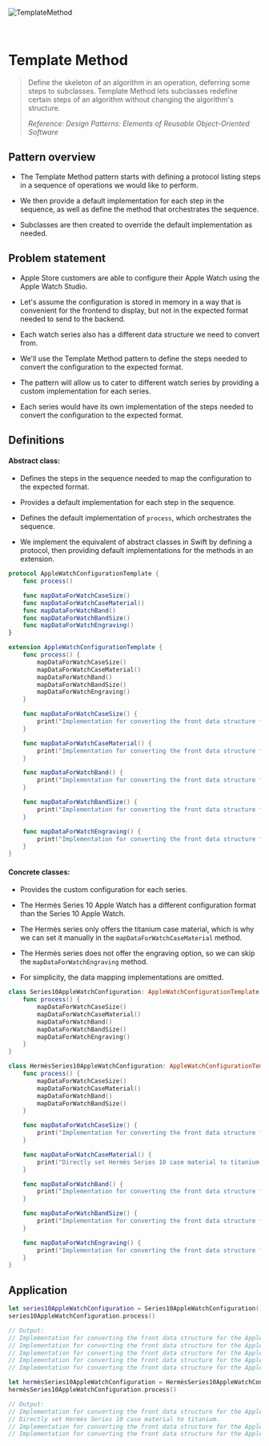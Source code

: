 ![TemplateMethod](https://github.com/user-attachments/assets/54b05943-1687-4761-8f07-5f51f6206aae)

<br />

# Template Method

> Define the skeleton of an algorithm in an operation, deferring some steps to subclasses. Template Method lets subclasses redefine certain steps of an algorithm without changing the algorithm's structure.
>
> _Reference: Design Patterns: Elements of Reusable Object-Oriented Software_

## Pattern overview

- The Template Method pattern starts with defining a protocol listing steps in a sequence of operations we would like to perform.

- We then provide a default implementation for each step in the sequence, as well as define the method that orchestrates the sequence.

- Subclasses are then created to override the default implementation as needed.

## Problem statement

- Apple Store customers are able to configure their Apple Watch using the Apple Watch Studio.

- Let's assume the configuration is stored in memory in a way that is convenient for the frontend to display, but not in the expected format needed to send to the backend.

- Each watch series also has a different data structure we need to convert from.

- We'll use the Template Method pattern to define the steps needed to convert the configuration to the expected format.

- The pattern will allow us to cater to different watch series by providing a custom implementation for each series.

- Each series would have its own implementation of the steps needed to convert the configuration to the expected format.

## Definitions

#### Abstract class:

- Defines the steps in the sequence needed to map the configuration to the expected format.

- Provides a default implementation for each step in the sequence.

- Defines the default implementation of `process`, which orchestrates the sequence.

- We implement the equivalent of abstract classes in Swift by defining a protocol, then providing default implementations for the methods in an extension.

```swift
protocol AppleWatchConfigurationTemplate {
    func process()

    func mapDataForWatchCaseSize()
    func mapDataForWatchCaseMaterial()
    func mapDataForWatchBand()
    func mapDataForWatchBandSize()
    func mapDataForWatchEngraving()
}

extension AppleWatchConfigurationTemplate {
    func process() {
        mapDataForWatchCaseSize()
        mapDataForWatchCaseMaterial()
        mapDataForWatchBand()
        mapDataForWatchBandSize()
        mapDataForWatchEngraving()
    }

    func mapDataForWatchCaseSize() {
        print("Implementation for converting the front data structure for the Apple Watch Series 10 case size.")
    }

    func mapDataForWatchCaseMaterial() {
        print("Implementation for converting the front data structure for the Apple Watch Series 10 case material.")
    }

    func mapDataForWatchBand() {
        print("Implementation for converting the front data structure for the Apple Watch Series 10 band.")
    }

    func mapDataForWatchBandSize() {
        print("Implementation for converting the front data structure for the Apple Watch Series 10 band size.")
    }

    func mapDataForWatchEngraving() {
        print("Implementation for converting the front data structure for the Apple Watch Series 10 engraving.")
    }
}
```

#### Concrete classes:

- Provides the custom configuration for each series.

- The Hermès Series 10 Apple Watch has a different configuration format than the Series 10 Apple Watch.

- The Hermès series only offers the titanium case material, which is why we can set it manually in the `mapDataForWatchCaseMaterial` method.

- The Hermès series does not offer the engraving option, so we can skip the `mapDataForWatchEngraving` method.

- For simplicity, the data mapping implementations are omitted.

```swift
class Series10AppleWatchConfiguration: AppleWatchConfigurationTemplate {
    func process() {
        mapDataForWatchCaseSize()
        mapDataForWatchCaseMaterial()
        mapDataForWatchBand()
        mapDataForWatchBandSize()
        mapDataForWatchEngraving()
    }
}

class HermèsSeries10AppleWatchConfiguration: AppleWatchConfigurationTemplate {
    func process() {
        mapDataForWatchCaseSize()
        mapDataForWatchCaseMaterial()
        mapDataForWatchBand()
        mapDataForWatchBandSize()
    }

    func mapDataForWatchCaseSize() {
        print("Implementation for converting the front data structure for the Apple Watch Hermès Series case size.")
    }

    func mapDataForWatchCaseMaterial() {
        print("Directly set Hermès Series 10 case material to titanium.")
    }

    func mapDataForWatchBand() {
        print("Implementation for converting the front data structure for the Apple Watch Hermès Series band.")
    }

    func mapDataForWatchBandSize() {
        print("Implementation for converting the front data structure for the Apple Watch Hermès Series band size.")
    }

    func mapDataForWatchEngraving() {
        print("Implementation for converting the front data structure for the Apple Watch Hermès Series 10 engraving.")
    }
}
```

## Application

```swift
let series10AppleWatchConfiguration = Series10AppleWatchConfiguration()
series10AppleWatchConfiguration.process()

// Output:
// Implementation for converting the front data structure for the Apple Watch Series 10 case size.
// Implementation for converting the front data structure for the Apple Watch Series 10 case material.
// Implementation for converting the front data structure for the Apple Watch Series 10 band.
// Implementation for converting the front data structure for the Apple Watch Series 10 band size.
// Implementation for converting the front data structure for the Apple Watch Series 10 engraving.

let hermèsSeries10AppleWatchConfiguration = HermèsSeries10AppleWatchConfiguration()
hermèsSeries10AppleWatchConfiguration.process()

// Output:
// Implementation for converting the front data structure for the Apple Watch Hermès Series case size.
// Directly set Hermès Series 10 case material to titanium.
// Implementation for converting the front data structure for the Apple Watch Hermès Series band.
// Implementation for converting the front data structure for the Apple Watch Hermès Series band size.
```
